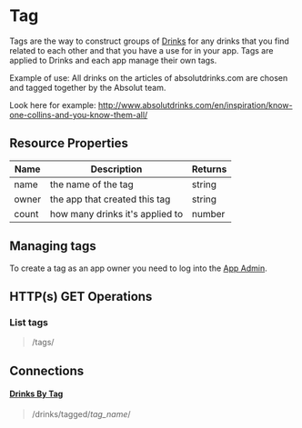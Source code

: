 ﻿Tag
=========
Tags are the way to construct groups of [Drinks][] for any drinks that you find related to each other and that you have a use for in your app. Tags are applied to Drinks and each app manage their own tags. 

Example of use: All drinks on the articles of absolutdrinks.com are chosen and tagged together by the Absolut team. 

Look here for example: <http://www.absolutdrinks.com/en/inspiration/know-one-collins-and-you-know-them-all/>

## Resource Properties
<table>
    <thead>
        <tr>
            <th>Name</th>
            <th>Description</th>
            <th>Returns</th>
        </tr>
    </thead>
    <tbody>
        <tr>
            <td>name</td>
            <td>the name of the tag</td>
            <td>string</td>
        </tr>
        <tr>
            <td>owner</td>
            <td>the app that created this tag</td>
            <td>string</td>
        </tr>
        <tr>
            <td>count</td>
            <td>how many drinks it's applied to</td>
            <td>number</td>
        </tr>
    </tbody>
</table>

## Managing tags
To create a tag as an app owner you need to log into the [App Admin][].

## HTTP(s) GET Operations
### List tags

> /tags/

## Connections
#### [Drinks By Tag][Drinks]

> /drinks/tagged/*tag_name*/

[Drinks]: /drinks-api/docs/v2/drinks
[App Admin]: /app/login
